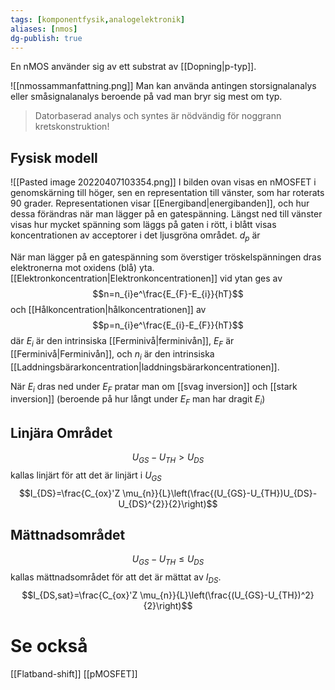 ```yaml
---
tags: [komponentfysik,analogelektronik]
aliases: [nmos]
dg-publish: true
---
```


En nMOS använder sig av ett substrat av [[Dopning|p-typ]]. 

![[nmossammanfattning.png]]
Man kan använda antingen storsignalanalys eller småsignalanalys beroende på vad man bryr sig mest om typ.

> Datorbaserad analys och syntes är nödvändig för noggrann kretskonstruktion!

## Fysisk modell

![[Pasted image 20220407103354.png]]
I bilden ovan visas en nMOSFET i genomskärning till höger, sen en representation till vänster, som har roterats 90 grader. Representationen visar [[Energiband|energibanden]], och hur dessa förändras när man lägger på en gatespänning. Längst ned till vänster visas hur mycket spänning som läggs på gaten i rött, i blått visas koncentrationen av acceptorer i det ljusgröna området. $d_{p}$ är 

När man lägger på en gatespänning som överstiger tröskelspänningen dras elektronerna mot oxidens (blå) yta. [[Elektronkoncentration|Elektronkoncentrationen]] vid ytan ges av
$$n=n_{i}e^\frac{E_{F}-E_{i}}{hT}$$
och [[Hålkoncentration|hålkoncentrationen]] av
$$p=n_{i}e^\frac{E_{i}-E_{F}}{hT}$$
där $E_{i}$ är den intrinsiska [[Ferminivå|ferminivån]], $E_{F}$ är [[Ferminivå|Ferminivån]], och $n_{i}$ är den intrinsiska [[Laddningsbärarkoncentration|laddningsbärarkoncentrationen]].

När $E_{i}$ dras ned under $E_{F}$ pratar man om [[svag inversion]] och [[stark inversion]] (beroende på hur långt under $E_{F}$ man har dragit $E_{i}$)

## Linjära Området
$$U_{GS}-U_{TH}>U_{DS}$$
kallas linjärt för att det är linjärt i $U_{GS}$
$$I_{DS}=\frac{C_{ox}'Z \mu_{n}}{L}\left(\frac{(U_{GS}-U_{TH})U_{DS}-U_{DS}^{2}}{2}\right)$$

## Mättnadsområdet
$$U_{GS}-U_{TH}\leq U_{DS}$$
kallas mättnadsområdet för att det är mättat av $I_{DS}$.
$$I_{DS,sat}=\frac{C_{ox}'Z \mu_{n}}{L}\left(\frac{(U_{GS}-U_{TH})^2}{2}\right)$$
# Se också
[[Flatband-shift]]
[[pMOSFET]]